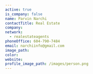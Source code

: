 ```yaml
---
active: true
is_company: false
name: Parvin Narchi
contactTitle: Real Estate
company:
network:
  - realestateagents
phoneOffice: 604-790-7484
email: narchiinfo@gmail.com
image_path:
color:
website:
profile_image_path: /images/person.png
---
```

